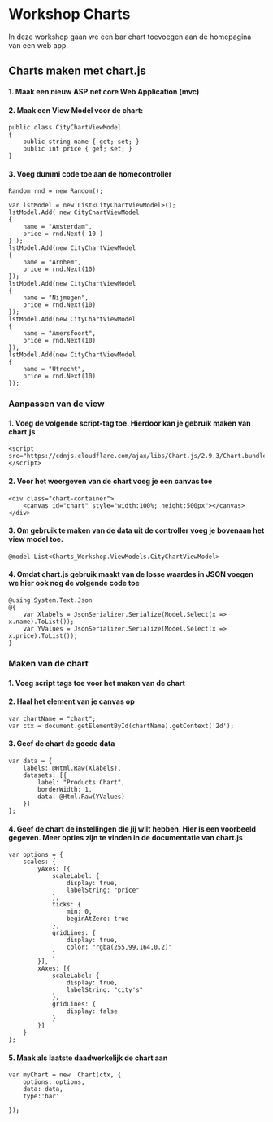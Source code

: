 # Workshop Charts

In deze workshop gaan we een bar chart toevoegen aan de homepagina van een web app.

## Charts maken met chart.js

#### 1. Maak een nieuw ASP.net core Web Application (mvc)
#### 2. Maak een View Model voor de chart:
    public class CityChartViewModel
    {
        public string name { get; set; }
        public int price { get; set; }
    }
    
#### 3. Voeg dummi code toe aan de homecontroller
    Random rnd = new Random();
    
    var lstModel = new List<CityChartViewModel>();
    lstModel.Add( new CityChartViewModel
    {  
        name = "Amsterdam",  
        price = rnd.Next( 10 )  
    } );
    lstModel.Add(new CityChartViewModel
    {
        name = "Arnhem",
        price = rnd.Next(10)
    });
    lstModel.Add(new CityChartViewModel
    {
        name = "Nijmegen",
        price = rnd.Next(10)
    });
    lstModel.Add(new CityChartViewModel
    {
        name = "Amersfoort",
        price = rnd.Next(10)
    });
    lstModel.Add(new CityChartViewModel
    {
        name = "Utrecht",
        price = rnd.Next(10)
    });

### Aanpassen van de view

#### 1. Voeg de volgende script-tag toe. Hierdoor kan je gebruik maken van chart.js
    <script src="https://cdnjs.cloudflare.com/ajax/libs/Chart.js/2.9.3/Chart.bundle.min.js"></script>
#### 2. Voor het weergeven van de chart voeg je een canvas toe
    <div class="chart-container">
        <canvas id="chart" style="width:100%; height:500px"></canvas>
    </div>
#### 3. Om gebruik te maken van de data uit de controller voeg je bovenaan het view model toe. 
    @model List<Charts_Workshop.ViewModels.CityChartViewModel>
#### 4. Omdat chart.js gebruik maakt van de losse waardes in JSON voegen we hier ook nog de volgende code toe
    @using System.Text.Json
    @{
        var Xlabels = JsonSerializer.Serialize(Model.Select(x => x.name).ToList());
        var YValues = JsonSerializer.Serialize(Model.Select(x => x.price).ToList());
    }

### Maken van de chart

#### 1. Voeg script tags toe voor het maken van de chart
#### 2. Haal het element van je canvas op
    var chartName = "chart";
    var ctx = document.getElementById(chartName).getContext('2d');
#### 3. Geef de chart de goede data
    var data = {
        labels: @Html.Raw(Xlabels),
        datasets: [{
            label: "Products Chart",
            borderWidth: 1,
            data: @Html.Raw(YValues)
        }]
    };
#### 4. Geef de chart de instellingen die jij wilt hebben. Hier is een voorbeeld gegeven. Meer opties zijn te vinden in de documentatie van chart.js
    var options = {
        scales: {
            yAxes: [{
                scaleLabel: {
                    display: true,
                    labelString: "price"
                },
                ticks: {
                    min: 0,
                    beginAtZero: true
                },
                gridLines: {
                    display: true,
                    color: "rgba(255,99,164,0.2)"
                }
            }],
            xAxes: [{
                scaleLabel: {
                    display: true,
                    labelString: "city's"
                },
                gridLines: {
                    display: false
                }
            }]
        }
    };
#### 5. Maak als laatste daadwerkelijk de chart aan
    var myChart = new  Chart(ctx, {
        options: options,
        data: data,
        type:'bar'

    });
    
